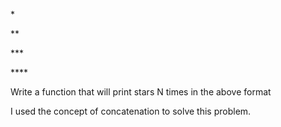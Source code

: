 \*

**

\***

\****

Write a function that will print stars N times
in the above format

I used the concept of concatenation to solve this problem.
